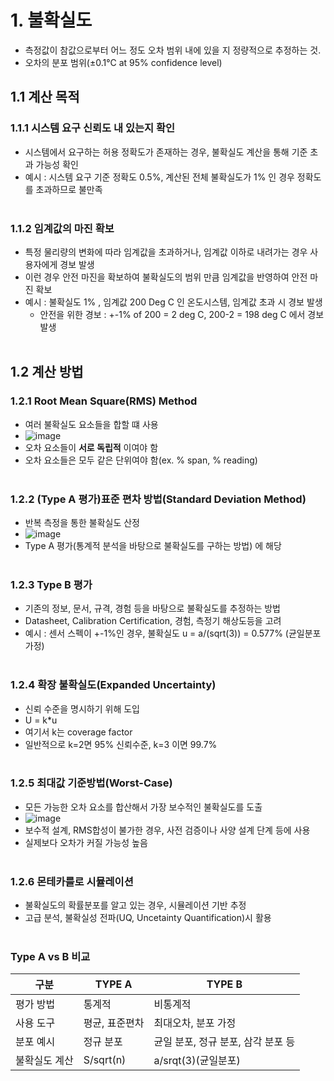 # 1. 불확실도

- 측정값이 참값으로부터 어느 정도 오차 범위 내에 있을 지 정량적으로 추정하는 것.
- 오차의 분포 범위(±0.1°C at 95% confidence level)

## 1.1 계산 목적

### 1.1.1 시스템 요구 신뢰도 내 있는지 확인

- 시스템에서 요구하는 허용 정확도가 존재하는 경우, 불확실도 계산을 통해 기준 초과 가능성 확인
- 예시 : 시스템 요구 기준 정확도 0.5%, 계산된 전체 불확실도가 1% 인 경우 정확도를 초과하므로 불만족
</br></br>
### 1.1.2 임계값의 마진 확보

- 특정 물리량의 변화에 따라 임계값을 초과하거나, 임계값 이하로 내려가는 경우 사용자에게 경보 발생
- 이런 경우 안전 마진을 확보하여 불확실도의 범위 만큼 임계값을 반영하여 안전 마진 확보
- 예시 : 불확실도 1% , 임계값 200 Deg C 인 온도시스템, 임계값 초과 시 경보 발생
  - 안전을 위한 경보 : +-1% of 200 = 2 deg C, 200-2 = 198 deg C 에서 경보 발생
</br></br>

## 1.2 계산 방법
    
### 1.2.1 Root Mean Square(RMS) Method
 
- 여러 불확실도 요소들을 합할 떄 사용
- ![image](https://github.com/user-attachments/assets/d9dc4f4e-33e9-4a3a-a7cd-26c09c251ba3)
- 오차 요소들이 <B>서로 독립적</B> 이여야 함
- 오차 요소들은 모두 같은 단위여야 함(ex. % span, % reading)
</br></br>
### 1.2.2 (Type A 평가)표준 편차 방법(Standard Deviation Method)

- 반복 측정을 통한 불확실도 산정
- ![image](https://github.com/user-attachments/assets/ff450f8b-5233-44d5-8bff-a02b4503a72c)
- Type A 평가(통계적 분석을 바탕으로 불확실도를 구하는 방법) 에 해당
</br></br>

### 1.2.3 Type B 평가

- 기존의 정보, 문서, 규격, 경험 등을 바탕으로 불확실도를 추정하는 방법
- Datasheet, Calibration Certification, 경험, 측정기 해상도등을 고려
- 예시 : 센서 스펙이 +-1%인 경우, 불확실도 u = a/(sqrt(3)) = 0.577% (균일분포 가정)
</br></br>

### 1.2.4 확장 불확실도(Expanded Uncertainty)

- 신뢰 수준을 명시하기 위해 도입
- U = k*u
- 여기서 k는 coverage factor
- 일반적으로 k=2면 95% 신뢰수준, k=3 이면 99.7%
</br></br>

### 1.2.5 최대값 기준방법(Worst-Case)

- 모든 가능한 오차 요소를 합산해서 가장 보수적인 불확실도를 도출
- ![image](https://github.com/user-attachments/assets/35ed2851-2897-4961-b62b-e7f8f13aa829)
- 보수적 설계, RMS합성이 불가한 경우, 사전 검증이나 사양 설계 단계 등에 사용
- 실제보다 오차가 커질 가능성 높음
</br></br>

### 1.2.6 몬테카를로 시뮬레이션 

- 불확실도의 확률분포를 알고 있는 경우, 시뮬레이션 기반 추정
- 고급 분석, 불확실성 전파(UQ, Uncetainty Quantification)시 활용
</br></br>

### Type A vs B 비교
|구분|TYPE A|TYPE B|
|----|------|------|
|평가 방법|통계적|비통계적|
|사용 도구|평균, 표준편차|최대오차, 분포 가정|
|분포 예시|정규 분포|균일 분포, 정규 분포, 삼각 분포 등|
|불확실도 계산|S/sqrt(n)|a/srqt(3)(균일분포)|
